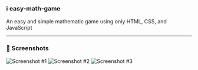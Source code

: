 ### ℹ easy-math-game
An easy and simple mathematic game using only HTML, CSS, and JavaScript

---
### 📸 Screenshots
![Screenshot #1](https://i.imgur.com/ijOaQ0F.png)
![Screenshot #2](https://i.imgur.com/c7qcnic.png)
![Screenshot #3](https://i.imgur.com/8T2zyDm.png)
